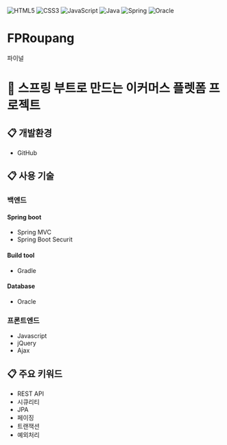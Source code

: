 ![HTML5](https://img.shields.io/badge/-HTML5-F05032?style=for-the-badge&logo=html5&logoColor=white)
![CSS3](https://img.shields.io/badge/css-1572B6?style=for-the-badge&logo=css3&logoColor=white)
![JavaScript](https://img.shields.io/badge/javascript-F7DF1E?style=for-the-badge&logo=javascript&logoColor=black)
![Java](https://img.shields.io/badge/java-007396?style=for-the-badge&logo=java&logoColor=white)
![Spring](https://img.shields.io/badge/spring-6DB33F?style=for-the-badge&logo=spring&logoColor=white)
![Oracle](https://img.shields.io/badge/oracle-F80000?style=for-the-badge&logo=oracle&logoColor=white)


# FPRoupang
파이널

# :shopping_cart: 스프링 부트로 만드는 이커머스 플렛폼 프로젝트

## :clipboard: 개발환경
* GitHub

## :clipboard: 사용 기술
### 백엔드
#### Spring boot
* Spring MVC
* Spring Boot Securit

#### Build tool
* Gradle

#### Database
* Oracle

### 프론트엔드
* Javascript
* jQuery
* Ajax

## :clipboard: 주요 키워드
* REST API
* 시큐리티
* JPA
* 페이징
* 트랜잭션
* 예외처리
